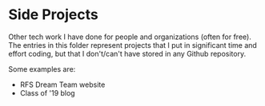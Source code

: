 Side Projects
=============

Other tech work I have done for people and organizations (often for free). The entries in this folder represent projects that I put in significant time and effort coding, but that I don't/can't have stored in any Github repository.

Some examples are:
  * RFS Dream Team website
  * Class of '19 blog
